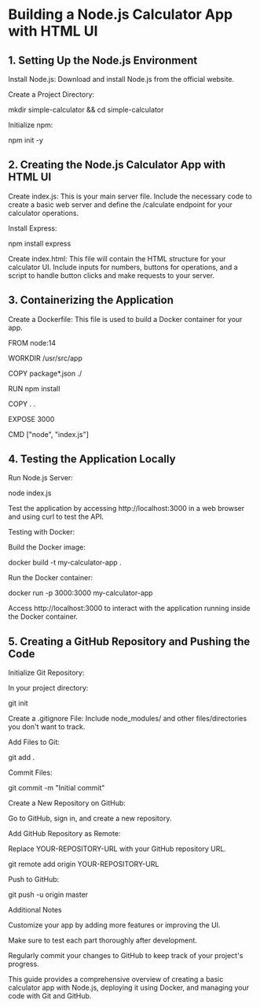# Building a Node.js Calculator App with HTML UI

## 1. Setting Up the Node.js Environment

Install Node.js: Download and install Node.js from the official website.

Create a Project Directory:

mkdir simple-calculator && cd simple-calculator

Initialize npm:

npm init -y

## 2. Creating the Node.js Calculator App with HTML UI

Create index.js:
This is your main server file. Include the necessary code to create a basic web server and define the /calculate endpoint for your calculator operations.

Install Express:

npm install express

Create index.html:
This file will contain the HTML structure for your calculator UI. Include inputs for numbers, buttons for operations, and a script to handle button clicks and make requests to your server.

## 3. Containerizing the Application

Create a Dockerfile:
This file is used to build a Docker container for your app.

FROM node:14

WORKDIR /usr/src/app

COPY package*.json ./

RUN npm install

COPY . .

EXPOSE 3000

CMD ["node", "index.js"]

## 4. Testing the Application Locally

Run Node.js Server:

node index.js

Test the application by accessing http://localhost:3000 in a web browser and using curl to test the API.

Testing with Docker:

Build the Docker image:

docker build -t my-calculator-app .

Run the Docker container:

docker run -p 3000:3000 my-calculator-app

Access http://localhost:3000 to interact with the application running inside the Docker container.

## 5. Creating a GitHub Repository and Pushing the Code

Initialize Git Repository:

In your project directory:

git init

Create a .gitignore File:
Include node_modules/ and other files/directories you don't want to track.

Add Files to Git:

git add .

Commit Files:

git commit -m "Initial commit"

Create a New Repository on GitHub:

Go to GitHub, sign in, and create a new repository.

Add GitHub Repository as Remote:

Replace YOUR-REPOSITORY-URL with your GitHub repository URL.

git remote add origin YOUR-REPOSITORY-URL

Push to GitHub:

git push -u origin master

Additional Notes

Customize your app by adding more features or improving the UI.

Make sure to test each part thoroughly after development.

Regularly commit your changes to GitHub to keep track of your project's progress.

This guide provides a comprehensive overview of creating a basic calculator app with Node.js, deploying it using Docker, and managing your code with Git and GitHub.